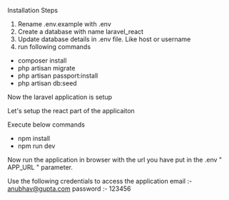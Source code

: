 Installation Steps

1. Rename .env.example with .env
2. Create a database with name laravel_react
3. Update  database details in .env file. Like host or username
4. run following commands

- composer install
- php artisan migrate
- php artisan passport:install
- php artisan db:seed

Now the laravel application is setup

Let's setup the react part of the applicaiton

Execute below commands
- npm install
- npm run dev

Now run the application in browser with the url you have put in the .env " APP_URL " parameter.

Use the following credentials to access the application
email :- anubhav@gupta.com
password :- 123456
